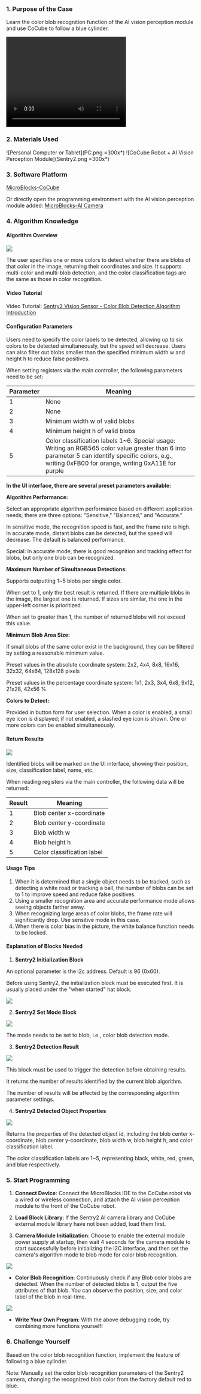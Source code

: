 ### 1. Purpose of the Case

Learn the color blob recognition function of the AI vision perception module and use CoCube to follow a blue cylinder.

<video width="320" height="240" controls>
  <source src="video720p.mp4" type="video/mp4">
</video>

### 2. Materials Used

![Personal Computer or Tablet](PC.png =300x*)
![CoCube Robot + AI Vision Perception Module](Sentry2.png =300x*)

### 3. Software Platform

[MicroBlocks-CoCube](https://microblocksfun.cn/run/microblocks.html#scripts=GP%20Scripts%0Adepends%20%27CoCube%27)

Or directly open the programming environment with the AI vision perception module added: [MicroBlocks-AI Camera](https://microblocksfun.cn/run/microblocks.html#scripts=GP%20Scripts%0Adepends%20%27CoCube%20Module%27%20%27Sentry2%20AI%20camera%27)

### 4. Algorithm Knowledge

#### Algorithm Overview

![](image-1.png)

The user specifies one or more colors to detect whether there are blobs of that color in the image, returning their coordinates and size. It supports multi-color and multi-blob detection, and the color classification tags are the same as those in color recognition.

#### Video Tutorial

Video Tutorial: [Sentry2 Vision Sensor - Color Blob Detection Algorithm Introduction](https://www.bilibili.com/video/BV1KM411C73u/)

#### Configuration Parameters

Users need to specify the color labels to be detected, allowing up to six colors to be detected simultaneously, but the speed will decrease. Users can also filter out blobs smaller than the specified minimum width w and height h to reduce false positives.

When setting registers via the main controller, the following parameters need to be set:

| **Parameter** | **Meaning**                                                                              |
| ------------- | ---------------------------------------------------------------------------------------- |
| 1             | None                                                                                     |
| 2             | None                                                                                     |
| 3             | Minimum width w of valid blobs                                                           |
| 4             | Minimum height h of valid blobs                                                          |
| 5             | Color classification labels 1~6. Special usage: Writing an RGB565 color value greater than 6 into parameter 5 can identify specific colors, e.g., writing 0xFB00 for orange, writing 0xA11E for purple |

**In the UI interface, there are several preset parameters available:**

**Algorithm Performance:**

Select an appropriate algorithm performance based on different application needs; there are three options: "Sensitive," "Balanced," and "Accurate."

In sensitive mode, the recognition speed is fast, and the frame rate is high. In accurate mode, distant blobs can be detected, but the speed will decrease. The default is balanced performance.

Special: In accurate mode, there is good recognition and tracking effect for blobs, but only one blob can be recognized.

**Maximum Number of Simultaneous Detections:**

Supports outputting 1~5 blobs per single color.

When set to 1, only the best result is returned. If there are multiple blobs in the image, the largest one is returned. If sizes are similar, the one in the upper-left corner is prioritized.

When set to greater than 1, the number of returned blobs will not exceed this value.

**Minimum Blob Area Size:**

If small blobs of the same color exist in the background, they can be filtered by setting a reasonable minimum value.

Preset values in the absolute coordinate system: 2x2, 4x4, 8x8, 16x16, 32x32, 64x64, 128x128 pixels

Preset values in the percentage coordinate system: 1x1, 2x3, 3x4, 6x8, 9x12, 21x28, 42x56 %

**Colors to Detect:**

Provided in button form for user selection. When a color is enabled, a small eye icon is displayed; if not enabled, a slashed eye icon is shown. One or more colors can be enabled simultaneously.

#### Return Results

![](image.png)

Identified blobs will be marked on the UI interface, showing their position, size, classification label, name, etc.

When reading registers via the main controller, the following data will be returned:

| **Result** | **Meaning**     |
| ---------- | --------------- |
| 1          | Blob center x-coordinate |
| 2          | Blob center y-coordinate |
| 3          | Blob width w    |
| 4          | Blob height h   |
| 5          | Color classification label |

#### **Usage Tips**

1. When it is determined that a single object needs to be tracked, such as detecting a white road or tracking a ball, the number of blobs can be set to 1 to improve speed and reduce false positives.
2. Using a smaller recognition area and accurate performance mode allows seeing objects farther away.
3. When recognizing large areas of color blobs, the frame rate will significantly drop. Use sensitive mode in this case.
4. When there is color bias in the picture, the white balance function needs to be locked.

#### **Explanation of Blocks Needed**

1. **Sentry2 Initialization Block**

An optional parameter is the i2c address. Default is 96 (0x60).

Before using Sentry2, the initialization block must be executed first. It is usually placed under the "when started" hat block.

![](init.png)

2. **Sentry2 Set Mode Block**

![](setmode.png)

The mode needs to be set to blob, i.e., color blob detection mode.

3. **Sentry2 Detection Result**

![](result.png)

This block must be used to trigger the detection before obtaining results. 

It returns the number of results identified by the current blob algorithm.

The number of results will be affected by the corresponding algorithm parameter settings.

4. **Sentry2 Detected Object Properties**

![](property.png)

Returns the properties of the detected object id, including the blob center x-coordinate, blob center y-coordinate, blob width w, blob height h, and color classification label.

The color classification labels are 1~5, representing black, white, red, green, and blue respectively.



### 5. Start Programming

1. **Connect Device**: Connect the MicroBlocks IDE to the CoCube robot via a wired or wireless connection, and attach the AI vision perception module to the front of the CoCube robot.

2. **Load Block Library**: If the Sentry2 AI camera library and CoCube external module library have not been added, load them first.

3. **Camera Module Initialization**: Choose to enable the external module power supply at startup, then wait 4 seconds for the camera module to start successfully before initializing the I2C interface, and then set the camera's algorithm mode to blob mode for color blob recognition.

![](scriptImage4423397.png)

* **Color Blob Recognition**: Continuously check if any Blob color blobs are detected. When the number of detected blobs is 1, output the five attributes of that blob. You can observe the position, size, and color label of the blob in real-time.

![](result2.png)

* **Write Your Own Program**: With the above debugging code, try combining more functions yourself!

### 6. Challenge Yourself

Based on the color blob recognition function, implement the feature of following a blue cylinder.

Note: Manually set the color blob recognition parameters of the Sentry2 camera, changing the recognized blob color from the factory default red to blue.